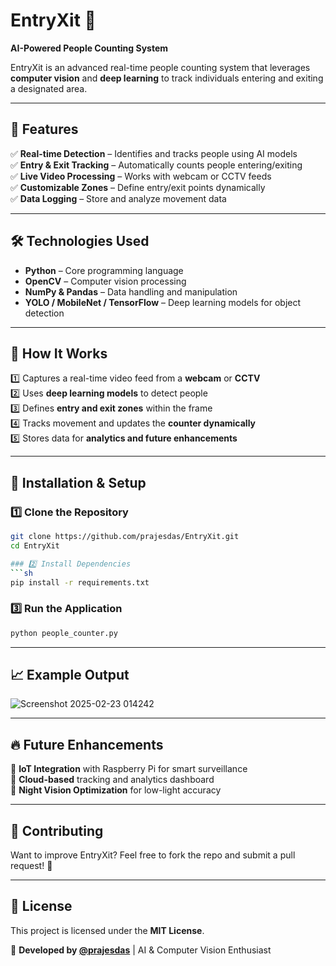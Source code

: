# EntryXit 🚀  
**AI-Powered People Counting System**  

EntryXit is an advanced real-time people counting system that leverages **computer vision** and **deep learning** to track individuals entering and exiting a designated area.  

---

## 📌 Features  
✅ **Real-time Detection** – Identifies and tracks people using AI models  
✅ **Entry & Exit Tracking** – Automatically counts people entering/exiting  
✅ **Live Video Processing** – Works with webcam or CCTV feeds  
✅ **Customizable Zones** – Define entry/exit points dynamically  
✅ **Data Logging** – Store and analyze movement data  

---

## 🛠️ Technologies Used  
- **Python** – Core programming language  
- **OpenCV** – Computer vision processing  
- **NumPy & Pandas** – Data handling and manipulation  
- **YOLO / MobileNet / TensorFlow** – Deep learning models for object detection  

---

## 🎯 How It Works  
1️⃣ Captures a real-time video feed from a **webcam** or **CCTV**  
2️⃣ Uses **deep learning models** to detect people  
3️⃣ Defines **entry and exit zones** within the frame  
4️⃣ Tracks movement and updates the **counter dynamically**  
5️⃣ Stores data for **analytics and future enhancements**  

---

## 🚀 Installation & Setup  
### 1️⃣ Clone the Repository  
```sh
git clone https://github.com/prajesdas/EntryXit.git  
cd EntryXit

### 2️⃣ Install Dependencies  
```sh
pip install -r requirements.txt
```
### 3️⃣ Run the Application  
```sh
python people_counter.py
```

---

## 📈 Example Output  
![Screenshot 2025-02-23 014242](https://github.com/user-attachments/assets/a426af71-dd40-4b6e-bd30-ce44843c6928)

---

## 🔥 Future Enhancements  
🔹 **IoT Integration** with Raspberry Pi for smart surveillance  
🔹 **Cloud-based** tracking and analytics dashboard  
🔹 **Night Vision Optimization** for low-light accuracy  

---

## 🤝 Contributing  
Want to improve EntryXit? Feel free to fork the repo and submit a pull request! 🎉  

---

## 📜 License  
This project is licensed under the **MIT License**.  


🚀 **Developed by [@prajesdas](https://github.com/prajesdas)** | AI & Computer Vision Enthusiast  


